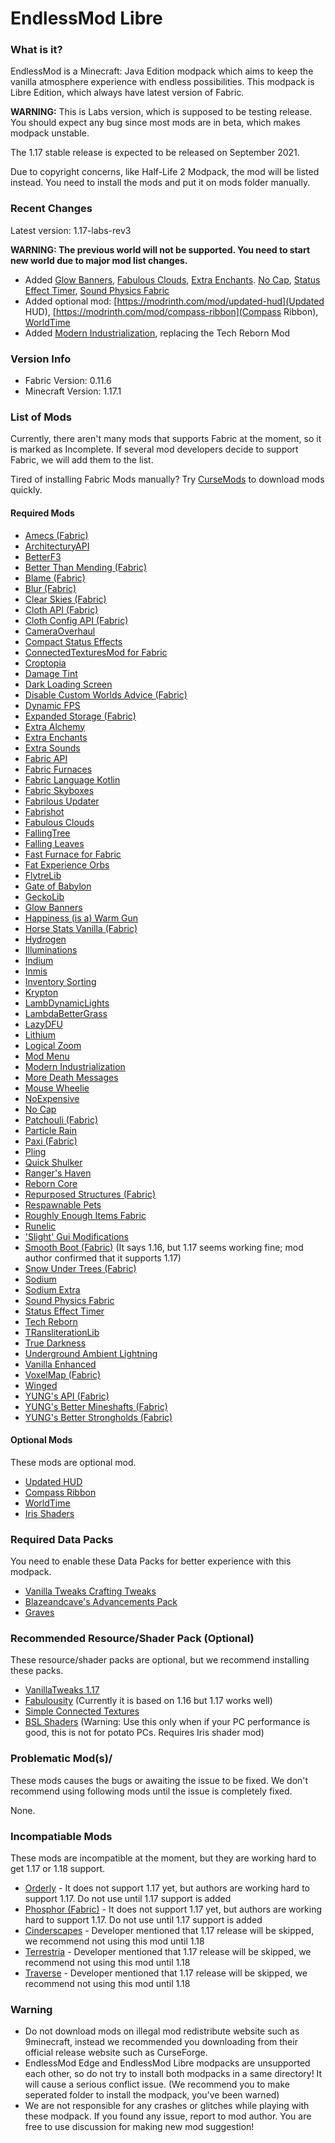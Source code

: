 # EndlessMod Libre #
### What is it? ###
EndlessMod is a Minecraft: Java Edition modpack which aims to keep the vanilla atmosphere experience with endless possibilities.
This modpack is Libre Edition, which always have latest version of Fabric.

**WARNING:** This is Labs version, which is supposed to be testing release. You should expect any bug since most mods are in beta, which makes modpack unstable.

The 1.17 stable release is expected to be released on September 2021.

Due to copyright concerns, like Half-Life 2 Modpack, the mod will be listed instead. You need to install the mods and put it on mods folder manually.

### Recent Changes ###
Latest version: 1.17-labs-rev3

**WARNING: The previous world will not be supported. You need to start new world due to major mod list changes.**

* Added [Glow Banners](https://modrinth.com/mod/glow-banners), [Fabulous Clouds](https://modrinth.com/mod/fabulousclouds), [Extra Enchants](https://modrinth.com/mod/extra_enchants). [No Cap](https://modrinth.com/mod/nocap), [Status Effect Timer](https://modrinth.com/mod/statuseffecttimer), [Sound Physics Fabric](https://www.curseforge.com/minecraft/mc-mods/sound-physics-fabric)
* Added optional mod: [https://modrinth.com/mod/updated-hud](Updated HUD), [https://modrinth.com/mod/compass-ribbon](Compass Ribbon), [WorldTime](https://modrinth.com/mod/worldtime)
* Added [Modern Industrialization](https://www.curseforge.com/minecraft/mc-mods/modern-industrialization), replacing the Tech Reborn Mod

### Version Info ###
- Fabric Version: 0.11.6
- Minecraft Version: 1.17.1

### List of Mods ###
Currently, there aren't many mods that supports Fabric at the moment, so it is marked as Incomplete. If several mod developers decide to support Fabric, we will add them to the list.

Tired of installing Fabric Mods manually? Try [CurseMods](https://www.curseforge.com/minecraft/mc-mods/cursemods) to download mods quickly.

#### Required Mods ####
* [Amecs (Fabric)](https://www.curseforge.com/minecraft/mc-mods/amecs)
* [ArchitecturyAPI](https://www.curseforge.com/minecraft/mc-mods/architectury-fabric)
* [BetterF3](https://www.curseforge.com/minecraft/mc-mods/betterf3)
* [Better Than Mending (Fabric)](https://www.curseforge.com/minecraft/mc-mods/better-than-mending)
* [Blame (Fabric)](https://modrinth.com/mod/blame-fabric)
* [Blur (Fabric)](https://modrinth.com/mod/blur-fabric)
* [Clear Skies (Fabric)](https://www.curseforge.com/minecraft/mc-mods/clear-skies)
* [Cloth API (Fabric)](https://www.curseforge.com/minecraft/mc-mods/cloth-api)
* [Cloth Config API (Fabric)](https://www.curseforge.com/minecraft/mc-mods/cloth-config)
* [CameraOverhaul](https://www.curseforge.com/minecraft/mc-mods/cameraoverhaul)
* [Compact Status Effects](https://www.curseforge.com/minecraft/mc-mods/compact-status-effects)
* [ConnectedTexturesMod for Fabric](https://www.curseforge.com/minecraft/mc-mods/ctm-fabric)
* [Croptopia](https://www.curseforge.com/minecraft/mc-mods/croptopia-fabric)
* [Damage Tint](https://modrinth.com/mod/damage-tint)
* [Dark Loading Screen](https://www.curseforge.com/minecraft/mc-mods/dark-loading-screen)
* [Disable Custom Worlds Advice (Fabric)](https://www.curseforge.com/minecraft/mc-mods/fabric-disable-custom-worlds-advice)
* [Dynamic FPS](https://modrinth.com/mod/dynamic-fps)
* [Expanded Storage (Fabric)](https://www.curseforge.com/minecraft/mc-mods/expanded-storage-fabric)
* [Extra Alchemy](https://www.curseforge.com/minecraft/mc-mods/extra-alchemy)
* [Extra Enchants](https://modrinth.com/mod/extra_enchants)
* [Extra Sounds](https://modrinth.com/mod/extrasounds)
* [Fabric API](https://modrinth.com/mod/fabric-api)
* [Fabric Furnaces](https://www.curseforge.com/minecraft/mc-mods/fabric-furnaces)
* [Fabric Language Kotlin](https://www.curseforge.com/minecraft/mc-mods/fabric-language-kotlin)
* [Fabric Skyboxes](https://modrinth.com/mod/fabricskyboxes)
* [Fabrilous Updater](https://www.curseforge.com/minecraft/mc-mods/fabrilous-updater)
* [Fabrishot](https://modrinth.com/mod/fabrishot)
* [Fabulous Clouds](https://modrinth.com/mod/fabulousclouds)
* [FallingTree](https://modrinth.com/mod/fallingtree)
* [Falling Leaves](https://modrinth.com/mod/fallingleaves)
* [Fast Furnace for Fabric](https://www.curseforge.com/minecraft/mc-mods/fast-furnace-for-fabric)
* [Fat Experience Orbs](https://www.curseforge.com/minecraft/mc-mods/fat-experience-orbs)
* [FlytreLib](https://www.curseforge.com/minecraft/mc-mods/flytrelib)
* [Gate of Babylon](https://www.curseforge.com/minecraft/mc-mods/gate-of-babylon)
* [GeckoLib](https://www.curseforge.com/minecraft/mc-mods/geckolib)
* [Glow Banners](https://modrinth.com/mod/glow-banners)
* [Happiness (is a) Warm Gun](https://www.curseforge.com/minecraft/mc-mods/happiness-is-a-warm-gun)
* [Horse Stats Vanilla (Fabric)](https://modrinth.com/mod/horsestatsvanilla)
* [Hydrogen](https://modrinth.com/mod/hydrogen)
* [Illuminations](https://www.curseforge.com/minecraft/mc-mods/illuminations)
* [Indium](https://modrinth.com/mod/indium)
* [Inmis](https://www.curseforge.com/minecraft/mc-mods/inmis)
* [Inventory Sorting](https://www.curseforge.com/minecraft/mc-mods/inventory-sorting)
* [Krypton](https://modrinth.com/mod/krypton)
* [LambDynamicLights](https://modrinth.com/mod/lambdynamiclights)
* [LambdaBetterGrass](https://modrinth.com/mod/lambdabettergrass)
* [LazyDFU](https://modrinth.com/mod/lazydfu)
* [Lithium](https://modrinth.com/mod/lithium)
* [Logical Zoom](https://www.curseforge.com/minecraft/mc-mods/logical-zoom)
* [Mod Menu](https://modrinth.com/mod/modmenu)
* [Modern Industrialization](https://www.curseforge.com/minecraft/mc-mods/modern-industrialization)
* [More Death Messages](https://www.curseforge.com/minecraft/mc-mods/more-death-messages)
* [Mouse Wheelie](https://modrinth.com/mod/mouse-wheelie)
* [NoExpensive](https://www.curseforge.com/minecraft/mc-mods/noexpensive)
* [No Cap](https://modrinth.com/mod/nocap)
* [Patchouli (Fabric)](https://www.curseforge.com/minecraft/mc-mods/patchouli-fabric)
* [Particle Rain](https://www.curseforge.com/minecraft/mc-mods/particle-rain)
* [Paxi (Fabric)](https://www.curseforge.com/minecraft/mc-mods/paxi-fabric)
* [Pling](https://www.curseforge.com/minecraft/mc-mods/pling)
* [Quick Shulker](https://www.curseforge.com/minecraft/mc-mods/quick-shulker)
* [Ranger's Haven](https://www.curseforge.com/minecraft/mc-mods/rangers-haven)
* [Reborn Core](https://www.curseforge.com/minecraft/mc-mods/reborncore)
* [Repurposed Structures (Fabric)](https://www.curseforge.com/minecraft/mc-mods/repurposed-structures-fabric)
* [Respawnable Pets](https://www.curseforge.com/minecraft/mc-mods/respawnable-pets)
* [Roughly Enough Items Fabric](https://www.curseforge.com/minecraft/mc-mods/roughly-enough-items)
* [Runelic](https://www.curseforge.com/minecraft/mc-mods/runelic)
* ['Slight' Gui Modifications](https://www.curseforge.com/minecraft/mc-mods/slight-gui-modifications)
* [Smooth Boot (Fabric)](https://modrinth.com/mod/smoothboot-fabric) (It says 1.16, but 1.17 seems working fine; mod author confirmed that it supports 1.17)
* [Snow Under Trees (Fabric)](https://modrinth.com/mod/snow-under-trees-fabric)
* [Sodium](https://modrinth.com/mod/sodium)
* [Sodium Extra](https://modrinth.com/mod/sodium-extra)
* [Sound Physics Fabric](https://www.curseforge.com/minecraft/mc-mods/sound-physics-fabric)
* [Status Effect Timer](https://modrinth.com/mod/statuseffecttimer)
* [Tech Reborn](https://www.curseforge.com/minecraft/mc-mods/techreborn)
* [TRansliterationLib](https://www.curseforge.com/minecraft/mc-mods/transliterationlib)
* [True Darkness](https://www.curseforge.com/minecraft/mc-mods/true-darkness)
* [Underground Ambient Lightning](https://modrinth.com/mod/undergroundambientlighting)
* [Vanilla Enhanced](https://modrinth.com/mod/vanillaenhanced)
* [VoxelMap (Fabric)](https://www.curseforge.com/minecraft/mc-mods/voxelmap)
* [Winged](https://www.curseforge.com/minecraft/mc-mods/winged)
* [YUNG's API (Fabric)](https://www.curseforge.com/minecraft/mc-mods/yungs-api-fabric)
* [YUNG's Better Mineshafts (Fabric)](https://www.curseforge.com/minecraft/mc-mods/yungs-better-mineshafts-fabric)
* [YUNG's Better Strongholds (Fabric)](https://www.curseforge.com/minecraft/mc-mods/yungs-better-strongholds-fabric)

#### Optional Mods ####
These mods are optional mod.

- [Updated HUD](https://modrinth.com/mod/updated-hud)
- [Compass Ribbon](https://modrinth.com/mod/compass-ribbon)
- [WorldTime](https://modrinth.com/mod/worldtime)
- [Iris Shaders](https://irisshaders.net/)

### Required Data Packs ###
You need to enable these Data Packs for better experience with this modpack.

* [Vanilla Tweaks Crafting Tweaks](https://vanillatweaks.net/share#gmblxQ)
* [Blazeandcave's Advancements Pack](https://www.planetminecraft.com/data-pack/blazeandcave-s-advancements-pack-1-12/)
* [Graves](https://vanillatweaks.net/share#0cGCMO)

### Recommended Resource/Shader Pack (Optional) ###
These resource/shader packs are optional, but we recommend installing these packs.
* [VanillaTweaks 1.17](https://vanillatweaks.net/share#nIYuHn)
* [Fabulousity](https://github.com/ScottoMotto/Fabulousity) (Currently it is based on 1.16 but 1.17 works well) 
* [Simple Connected Textures](https://www.curseforge.com/minecraft/texture-packs/simple-ct)
* [BSL Shaders](http://bitslablab.com/bslshaders/) (Warning: Use this only when if your PC performance is good, this is not for potato PCs. Requires Iris shader mod)

### Problematic Mod(s)/ ###
These mods causes the bugs or awaiting the issue to be fixed. We don't recommend using following mods until the issue is completely fixed.

None.

### Incompatiable Mods ###
These mods are incompatible at the moment, but they are working hard to get 1.17 or 1.18 support.

* [Orderly](https://www.curseforge.com/minecraft/mc-mods/orderly) - It does not support 1.17 yet, but authors are working hard to support 1.17. Do not use until 1.17 support is added
* [Phosphor (Fabric)](https://modrinth.com/mod/phosphor) - It does not support 1.17 yet, but authors are working hard to support 1.17. Do not use until 1.17 support is added
* [Cinderscapes](https://modrinth.com/mod/cinderscapes) - Developer mentioned that 1.17 release will be skipped, we recommend not using this mod until 1.18
* [Terrestria](https://modrinth.com/mod/terrestria) - Developer mentioned that 1.17 release will be skipped, we recommend not using this mod until 1.18
* [Traverse](https://modrinth.com/mod/traverse) - Developer mentioned that 1.17 release will be skipped, we recommend not using this mod until 1.18


### Warning ###
- Do not download mods on illegal mod redistribute website such as 9minecraft, instead we recommended you downloading from their official release website such as CurseForge.
- EndlessMod Edge and EndlessMod Libre modpacks are unsupported each other, so do not try to install both modpacks in a same directory! It will cause a serious conflict issue. (We recommend you to make seperated folder to install the modpack, you've been warned)
- We are not responsible for any crashes or glitches while playing with these modpack. If you found any issue, report to mod author. You are free to use discussion for making new mod suggestion!

